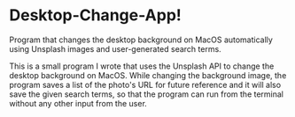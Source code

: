 # Desktop-Change-App! 
Program that changes the desktop background on MacOS automatically using Unsplash images and user-generated search terms.

This is a small program I wrote that uses the Unsplash API to change the desktop background on MacOS. While changing the background image, the program saves a list of the photo's URL for future reference and it will also save the given search terms, so that the program can run from the terminal without any other input from the user.
